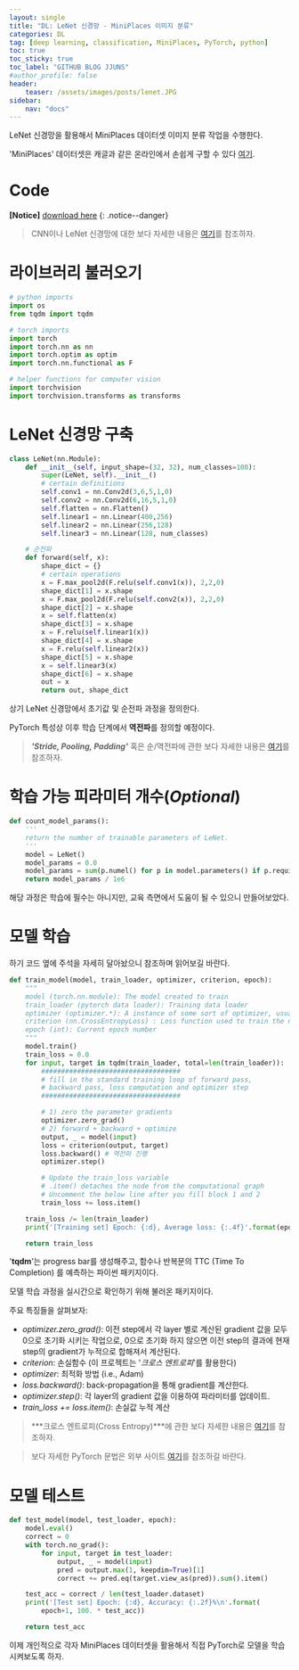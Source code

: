 ```yaml
---
layout: single
title: "DL: LeNet 신경망 - MiniPlaces 이미지 분류"
categories: DL
tag: [deep learning, classification, MiniPlaces, PyTorch, python]
toc: true
toc_sticky: true
toc_label: "GITHUB BLOG JJUNS"
#author_profile: false
header:
    teaser: /assets/images/posts/lenet.JPG
sidebar:
    nav: "docs"
---
```


LeNet 신경망을 활용해서 MiniPlaces 데이터셋 이미지 분류 작업을 수행한다.

'MiniPlaces' 데이터셋은 캐글과 같은 온라인에서 손쉽게 구할 수 있다 [여기](https://www.kaggle.com/datasets/russchua/miniplaces).

# Code
**[Notice]** [download here](https://github.com/hchoi256/cs540-AI/tree/main/convolutional-neural-network)
{: .notice--danger}

> CNN이나 LeNet 신경망에 대한 보다 자세한 내용은 [여기](https://github.com/hchoi256/ai-terms/blob/main/README.md)를 참조하자.

# 라이브러리 불러오기

```python
# python imports
import os
from tqdm import tqdm

# torch imports
import torch
import torch.nn as nn
import torch.optim as optim
import torch.nn.functional as F

# helper functions for computer vision
import torchvision
import torchvision.transforms as transforms
```

# LeNet 신경망 구축

```python
class LeNet(nn.Module):
    def __init__(self, input_shape=(32, 32), num_classes=100):
        super(LeNet, self).__init__()
        # certain definitions
        self.conv1 = nn.Conv2d(3,6,5,1,0)
        self.conv2 = nn.Conv2d(6,16,5,1,0)
        self.flatten = nn.Flatten()
        self.linear1 = nn.Linear(400,256)
        self.linear2 = nn.Linear(256,128)
        self.linear3 = nn.Linear(128, num_classes)

    # 순전파
    def forward(self, x):
        shape_dict = {}
        # certain operations
        x = F.max_pool2d(F.relu(self.conv1(x)), 2,2,0)
        shape_dict[1] = x.shape
        x = F.max_pool2d(F.relu(self.conv2(x)), 2,2,0)
        shape_dict[2] = x.shape
        x = self.flatten(x)
        shape_dict[3] = x.shape
        x = F.relu(self.linear1(x))
        shape_dict[4] = x.shape
        x = F.relu(self.linear2(x))
        shape_dict[5] = x.shape
        x = self.linear3(x)
        shape_dict[6] = x.shape
        out = x
        return out, shape_dict
```

상기 LeNet 신경망에서 초기값 및 순전파 과정을 정의한다.

PyTorch 특성상 이후 학습 단계에서 **역전파**를 정의할 예정이다.

> ***'Stride, Pooling, Padding'*** 혹은 순/역전파에 관한 보다 자세한 내용은 [여기](https://github.com/hchoi256/ai-terms/blob/main/README.md)를 참조하자.

# 학습 가능 피라미터 개수(*Optional*)

```python
def count_model_params():
    '''
    return the number of trainable parameters of LeNet.
    '''
    model = LeNet()
    model_params = 0.0
    model_params = sum(p.numel() for p in model.parameters() if p.requires_grad)
    return model_params / 1e6   
```

해당 과정은 학습에 필수는 아니지만, 교육 측면에서 도움이 될 수 있으니 만들어보았다.

# 모델 학습

하기 코드 옆에 주석을 자세히 달아놨으니 참조하며 읽어보길 바란다.

```python
def train_model(model, train_loader, optimizer, criterion, epoch):
    """
    model (torch.nn.module): The model created to train
    train_loader (pytorch data loader): Training data loader
    optimizer (optimizer.*): A instance of some sort of optimizer, usually SGD
    criterion (nn.CrossEntropyLoss) : Loss function used to train the network
    epoch (int): Current epoch number
    """
    model.train()
    train_loss = 0.0
    for input, target in tqdm(train_loader, total=len(train_loader)):
        ###################################
        # fill in the standard training loop of forward pass,
        # backward pass, loss computation and optimizer step
        ###################################

        # 1) zero the parameter gradients
        optimizer.zero_grad()
        # 2) forward + backward + optimize
        output, _ = model(input)
        loss = criterion(output, target)
        loss.backward() # 역전파 진행
        optimizer.step()

        # Update the train_loss variable
        # .item() detaches the node from the computational graph
        # Uncomment the below line after you fill block 1 and 2
        train_loss += loss.item()

    train_loss /= len(train_loader)
    print('[Training set] Epoch: {:d}, Average loss: {:.4f}'.format(epoch+1, train_loss))

    return train_loss
```

'**tqdm**'는 progress bar를 생성해주고, 함수나 반복문의 TTC (Time To Completion) 를 예측하는 파이썬 패키지이다.

모델 학습 과정을 실시간으로 확인하기 위해 불러온 패키지이다.

주요 특징들을 살펴보자:
- *optimizer.zero_grad()*: 이전 step에서 각 layer 별로 계산된 gradient 값을 모두 0으로 초기화 시키는 작업으로, 0으로 초기화 하지 않으면 이전 step의 결과에 현재 step의 gradient가 누적으로 합해져서 계산된다.
- *criterion*: 손실함수 (이 프로젝트는 '*크로스 엔트로피*'를 활용한다)
- *optimizer*: 최적화 방법 (i.e., Adam)
- *loss.backward()*: back-propagation을 통해 gradient를 계산한다.
- *optimizer.step()*: 각 layer의 gradient 값을 이용하여 파라미터를 업데이트.
- *train_loss += loss.item()*: 손실값 누적 계산

> ***크로스 엔트로피(Cross Entropy)***에 관한 보다 자세한 내용은 [여기](https://github.com/hchoi256/ai-terms/blob/main/README.md)를 참조하자.

> 보다 자세한 PyTorch 문법은 외부 사이트 [여기](https://gaussian37.github.io/dl-pytorch-snippets/)를 참조하길 바란다.

# 모델 테스트

```python
def test_model(model, test_loader, epoch):
    model.eval()
    correct = 0
    with torch.no_grad():
        for input, target in test_loader:
            output, _ = model(input)
            pred = output.max(1, keepdim=True)[1]
            correct += pred.eq(target.view_as(pred)).sum().item()

    test_acc = correct / len(test_loader.dataset)
    print('[Test set] Epoch: {:d}, Accuracy: {:.2f}%\n'.format(
        epoch+1, 100. * test_acc))

    return test_acc
```

이제 개인적으로 각자 MiniPlaces 데이터셋을 활용해서 직접 PyTorch로 모델을 학습시켜보도록 하자.
